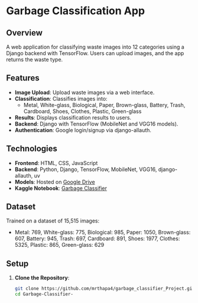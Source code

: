 # Garbage Classification App

## Overview
A web application for classifying waste images into 12 categories using a Django backend with TensorFlow. Users can upload images, and the app returns the waste type.

## Features
- **Image Upload**: Upload waste images via a web interface.
- **Classification**: Classifies images into:
  - Metal, White-glass, Biological, Paper, Brown-glass, Battery, Trash, Cardboard, Shoes, Clothes, Plastic, Green-glass
- **Results**: Displays classification results to users.
- **Backend**: Django with TensorFlow (MobileNet and VGG16 models).
- **Authentication**: Google login/signup via django-allauth.

## Technologies
- **Frontend**: HTML, CSS, JavaScript
- **Backend**: Python, Django, TensorFlow, MobileNet, VGG16, django-allauth, uv
- **Models**: Hosted on [Google Drive](https://drive.google.com/drive/folders/1GslR2Hw9k7YF1Y6zhIgcd0adAcmAM85A?usp=drive_link)
- **Kaggle Notebook**: [Garbage Classifier](https://www.kaggle.com/code/jinrai/gragbage-classifier)

## Dataset
Trained on a dataset of 15,515 images:
- Metal: 769, White-glass: 775, Biological: 985, Paper: 1050, Brown-glass: 607, Battery: 945, Trash: 697, Cardboard: 891, Shoes: 1977, Clothes: 5325, Plastic: 865, Green-glass: 629

## Setup
1. **Clone the Repository**:
   ```bash
   git clone https://github.com/mrthapa4/garbage_classifier_Project.git
   cd Garbage-Classifier-
